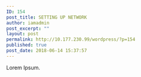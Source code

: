 ```yaml
---
ID: 154
post_title: SETTING UP NETWORK
author: iamadmin
post_excerpt: ""
layout: post
permalink: http://10.177.230.99/wordpress/?p=154
published: true
post_date: 2018-06-14 15:37:57
---
```

Lorem Ipsum.